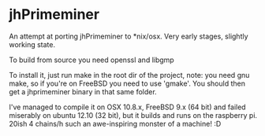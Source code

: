 jhPrimeminer
============

An attempt at porting jhPrimeminer to *nix/osx. Very early stages, slightly working state.

To build from source you need openssl and libgmp

To install it, just run make in the root dir of the project, note: you need gnu make, so if you're on FreeBSD you need to use 'gmake'. You should then get a jhprimeminer binary in that same folder.

I've managed to compile it on OSX 10.8.x, FreeBSD 9.x (64 bit) and failed miserably on ubuntu 12.10 (32 bit), but it builds and runs on the raspberry pi. 20ish 4 chains/h such an awe-inspiring monster of a machine! :D